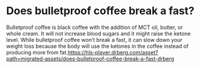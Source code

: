 # Does bulletproof coffee break a fast?

Bulletproof coffee is black coffee with the addition of MCT oil, butter, or whole cream. It will not increase blood sugars and it might raise the ketone level. While bulletproof coffee won’t break a fast, it can slow down your weight loss because the body will use the ketones in the coffee instead of producing more from fat.https://hls-player.drberg.com/asset?path=migrated-assets/does-bulletproof-coffee-break-a-fast-drberg